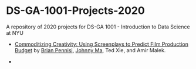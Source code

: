 # DS-GA-1001-Projects-2020
 A repository of 2020 projects for DS-GA 1001 - Introduction to Data Science at NYU

 - [Commoditizing Creativity: Using Screenplays to Predict Film Production Budget](https://github.com/JohnnyMa314/CommoditizingCreativity) by [Brian Pennisi](https://github.com/bpennisi), [Johnny Ma](https://github.com/JohnnyMa314), Ted Xie, and Amir Malek.

 - 

